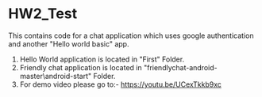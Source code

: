 # HW2_Test 
This contains code for a chat application which uses google authentication and another "Hello world basic" app.
1. Hello World application is located in "First" Folder.
2. Friendly chat application is located in "friendlychat-android-master\android-start" Folder.
3. For demo video please go to:- https://youtu.be/UCexTkkb9xc 
